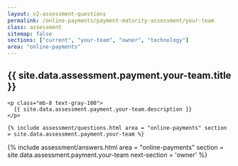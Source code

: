 ```yaml
---
layout: v2-assessment-questions
permalink: /online-payments/payment-maturity-assessment/your-team
class: assessment
sitemap: false
sections: ["current", "your-team", "owner", "technology"]
area: "online-payments"
---
```


<div class="bg-black">
  <div class="pt-10 px-6 md:px-10 border-b-[1px] border-b-purple-50">
    <h2 class="text-3xl font-semibold pb-2">
      {{ site.data.assessment.payment.your-team.title }}
    </h2>

    <p class="mb-8 text-gray-100">
      {{ site.data.assessment.payment.your-team.description }}
    </p>

    {% include assessment/questions.html area = "online-payments" section = site.data.assessment.payment.your-team %}
  </div>
</div>

<div class="px-6 md:px-10 pb-5">
  {% include assessment/answers.html area = "online-payments" section = site.data.assessment.payment.your-team next-section = 'owner' %}
</div>